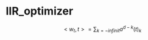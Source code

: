 <script type="text/javascript" src="http://cdn.mathjax.org/mathjax/latest/MathJax.js?config=default"></script>

# IIR_optimizer

$$
<w_t,t> = \sum_{k=-infinit} a^{d-k}(t)_k
$$
